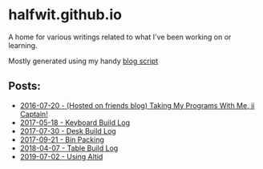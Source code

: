 # halfwit.github.io
A home for various writings related to what I've been working on or learning.

Mostly generated using my handy [blog script](https://github.com/halfwit/blog)

## Posts:

* [2016-07-20 - (Hosted on friends blog) Taking My Programs With Me, ii Captain!](http://www.teamcool.net/posts/ubiquitous-flirting.html)
* [2017-05-18 - Keyboard Build Log](https://halfwit.github.io/2017-05-18/Log.html)
* [2017-07-30 - Desk Build Log](https://halfwit.github.io/2017-07-30/Log.html)
* [2017-09-21 - Bin Packing](https://halfwit.github.io/2017-09-21/Packing.html)
* [2018-04-07 - Table Build Log](2018-04-07/table-build-log.md)
* [2019-07-02 - Using Altid](altid.md)
